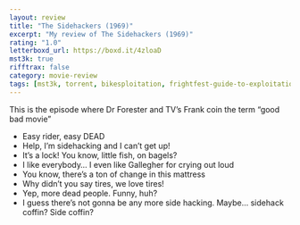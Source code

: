 ```yaml
---
layout: review
title: "The Sidehackers (1969)"
excerpt: "My review of The Sidehackers (1969)"
rating: "1.0"
letterboxd_url: https://boxd.it/4zloaD
mst3k: true
rifftrax: false
category: movie-review
tags: [mst3k, torrent, bikesploitation, frightfest-guide-to-exploitation-movies]
---
```


This is the episode where Dr Forester and TV’s Frank coin the term “good bad movie”

- Easy rider, easy DEAD
- Help, I’m sidehacking and I can’t get up!
- It’s a lock! You know, little fish, on bagels?
- I like everybody… I even like Gallegher for crying out loud
- You know, there’s a ton of change in this mattress
- Why didn’t you say tires, we love tires!
- Yep, more dead people. Funny, huh?
- I guess there’s not gonna be any more side hacking. Maybe… sidehack coffin? Side coffin?

